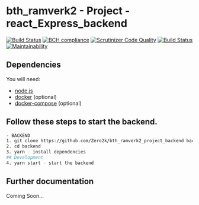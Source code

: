 # bth_ramverk2 - Project - react_Express_backend

[![Build Status](https://travis-ci.org/Zero2k/bth_ramverk2_project_backend.svg?branch=master)](https://travis-ci.org/Zero2k/bth_ramverk2_project_backend)
[![BCH compliance](https://bettercodehub.com/edge/badge/Zero2k/bth_ramverk2_project_backend?branch=master)](https://bettercodehub.com/)
[![Scrutinizer Code Quality](https://scrutinizer-ci.com/g/Zero2k/bth_ramverk2_project_backend/badges/quality-score.png?b=master)](https://scrutinizer-ci.com/g/Zero2k/bth_ramverk2_project_backend/?branch=master)
[![Build Status](https://scrutinizer-ci.com/g/Zero2k/bth_ramverk2_project_backend/badges/build.png?b=master)](https://scrutinizer-ci.com/g/Zero2k/bth_ramverk2_project_backend/build-status/master)
[![Maintainability](https://api.codeclimate.com/v1/badges/96cdc01d55bc6e79a0a9/maintainability)](https://codeclimate.com/github/Zero2k/bth_ramverk2_project_backend/maintainability)

## Dependencies

You will need:
 * [node.js](https://nodejs.org/en/)
 * [docker](https://docs.docker.com/engine/installation/) (optional)
 * [docker-compose](https://docs.docker.com/compose/install/) (optional)

## Follow these steps to start the backend.
```bash
- BACKEND
1. git clone https://github.com/Zero2k/bth_ramverk2_project_backend backend
2. cd backend
3. yarn - install dependencies
## Development
4. yarn start - start the backend
```

## Further documentation

Coming Soon...
